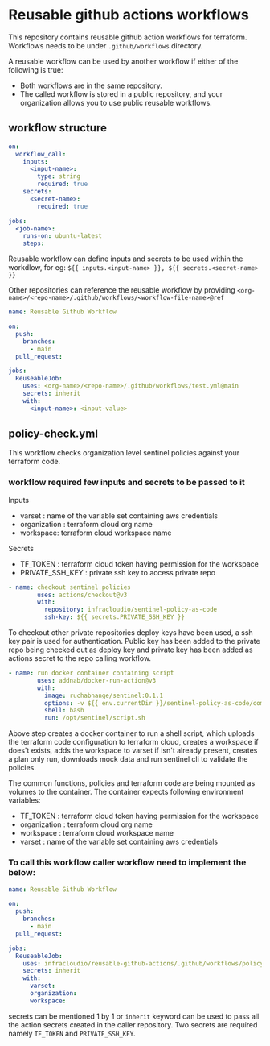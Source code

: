 # Reusable github actions workflows

This repository contains reusable github action workflows for terraform. Workflows needs to be under `.github/workflows` directory.

A reusable workflow can be used by another workflow if either of the following is true:

- Both workflows are in the same repository.
- The called workflow is stored in a public repository, and your organization allows you to use public reusable workflows.

## workflow structure

```yaml
on:
  workflow_call:
    inputs:
      <input-name>:
        type: string
        required: true
    secrets:
      <secret-name>:
        required: true

jobs:
  <job-name>:
    runs-on: ubuntu-latest
    steps:
```

Reusable workflow can define inputs and secrets to be used within the workdlow, for eg: `${{ inputs.<input-name> }}, ${{ secrets.<secret-name> }}`

Other repositories can reference the reusable workflow by providing `<org-name>/<repo-name>/.github/workflows/<workflow-file-name>@ref`

```yaml
name: Reusable Github Workflow

on:
  push:
    branches:
      - main
  pull_request: 

jobs:
  ReuseableJob:
    uses: <org-name>/<repo-name>/.github/workflows/test.yml@main
    secrets: inherit
    with:
      <input-name>: <input-value>
```

## policy-check.yml

This workflow checks organization level sentinel policies against your terraform code.

### workflow required few inputs and secrets to be passed to it

Inputs
- varset : name of the variable set containing aws credentials
- organization : terraform cloud org name
- workspace: terraform cloud workspace name

Secrets
- TF_TOKEN : terraform cloud token having permission for the workspace
- PRIVATE_SSH_KEY : private ssh key to access private repo


```yaml
- name: checkout sentinel policies
        uses: actions/checkout@v3
        with:
          repository: infracloudio/sentinel-policy-as-code
          ssh-key: ${{ secrets.PRIVATE_SSH_KEY }}
```

To checkout other private repositories deploy keys have been used, a ssh key pair is used for authentication. Public key has been added to the private repo being checked out as deploy key and private key has been added as actions secret to the repo calling workflow.


```yaml
- name: run docker container containing script
        uses: addnab/docker-run-action@v3
        with:
          image: ruchabhange/sentinel:0.1.1
          options: -v ${{ env.currentDir }}/sentinel-policy-as-code/common-functions:/opt/sentinel/common-functions -v ${{ env.currentDir }}/sentinel-policy-as-code/policies:/opt/sentinel/policies  -v ${{ env.currentDir }}/config-code:/opt/sentinel/config-code -e TF_TOKEN=${{ secrets.TF_TOKEN }} -e organization=${{ inputs.organization }} -e workspace=${{ inputs.workspace }} -e varset=${{ inputs.varset }}
          shell: bash
          run: /opt/sentinel/script.sh
```

Above step creates a docker container to run a shell script, which uploads the terraform code configuration to terraform cloud, creates a workspace if does't exists, adds the workspace to varset if isn't already present, creates a plan only run, downloads mock data and run sentinel cli to validate the policies.

The common functions, policies and terraform code are being mounted as volumes to the container. The container expects following environment variables:

- TF_TOKEN     : terraform cloud token having permission for the workspace
- organization : terraform cloud org name
- workspace    : terraform cloud workspace name
- varset       : name of the variable set containing aws credentials


### To call this workflow caller workflow need to implement the below:

```yaml
name: Reusable Github Workflow

on:
  push:
    branches:
      - main
  pull_request: 

jobs:
  ReuseableJob:
    uses: infracloudio/reusable-github-actions/.github/workflows/policy-check.yml@main
    secrets: inherit
    with:
      varset: 
      organization: 
      workspace: 
```

secrets can be mentioned 1 by 1 or `inherit` keyword can be used to pass all the action secrets created in the caller repository. Two secrets are required namely `TF_TOKEN` and `PRIVATE_SSH_KEY`.
